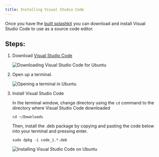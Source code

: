 ```yaml
---
title: Installing Visual Studio Code
---
```


Once you have the [built splashkit](/installation/linux/step-3/) you
can download and install Visual Studio Code to use as a source code editor.

## Steps:
1. Download [Visual Studio Code](https://code.visualstudio.com/)

    ![Downloading Visual Studio Code for Ubuntu](/gifs/linux/download-vsc.gif)

2. Open up a terminal.

    ![Opening a terminal in Ubuntu](/gifs/linux/open-terminal.gif)

3. Install Visual Studio Code

    In the terminal window, change directory using the ```cd``` command to the
    directory where Visual Studio Code downloaded

    ```
    cd ~/Downloads
    ```

    Then, install the .deb package by copying and pasting the code below into
    your terminal and pressing enter.

    ```
    sudo dpkg -i code_1.*.deb
    ```

    ![Installing Visual Studio Code on Ubuntu](/gifs/linux/install-vsc.gif)


